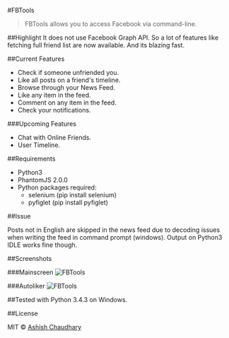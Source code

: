 #FBTools

>FBTools allows you to access Facebook via command-line.

##Highlight
It does not use Facebook Graph API.
So a lot of features like fetching full friend list are now available.
And its blazing fast.


##Current Features

* Check if someone unfriended you.
* Like all posts on a friend's timeline.
* Browse through your News Feed.
* Like any item in the feed.
* Comment on any item in the feed.
* Check your notifications.

###Upcoming Features

* Chat with Online Friends.
* User Timeline.

##Requirements

* Python3
* PhantomJS 2.0.0
* Python packages required:
  * selenium (pip install selenium)
  * pyfiglet (pip install pyfiglet)

##Issue

Posts not in English are skipped in the news feed due to decoding issues when writing the feed in command prompt (windows). Output on Python3 IDLE works fine though.

##Screenshots

###Mainscreen
![FBTools](http://i.imgur.com/GsvnBk2.png)

###Autoliker
![FBTools](http://i.imgur.com/jvZDN8u.png)

##Tested with Python 3.4.3 on Windows.

##License

MIT © [Ashish Chaudhary](https://github.com/yankee101)
